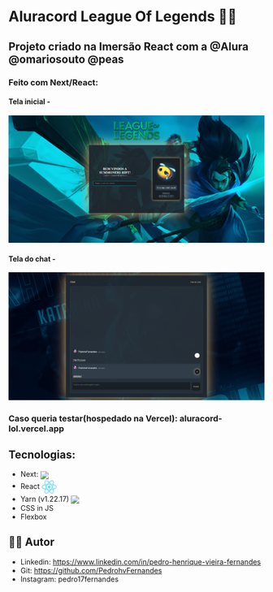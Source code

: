 # Aluracord League Of Legends 👨‍💻 
## Projeto criado na Imersão React com a @Alura @omariosouto @peas 

### Feito com Next/React:
#### Tela inicial -
![Thumbnail:](https://github.com/PedrohvFernandes/aluracord-lol/blob/main/Screenshot/aula2.png)

#### Tela do chat -
![Thumbnail:](https://github.com/PedrohvFernandes/aluracord-lol/blob/main/Screenshot/aula3.png) 

### Caso queria testar(hospedado na Vercel): aluracord-lol.vercel.app

## Tecnologias:
- Next: <img align="center" height="30" src="https://cdn.icon-icons.com/icons2/2148/PNG/512/nextjs_icon_132160.png">
  &nbsp;&nbsp;&nbsp;&nbsp;&nbsp;&nbsp;&nbsp;&nbsp;&nbsp;&nbsp;&nbsp;&nbsp;&nbsp;
- React <img align="center" height="30" src="https://raw.githubusercontent.com/devicons/devicon/master/icons/react/react-original.svg">
  &nbsp;&nbsp;&nbsp;&nbsp;&nbsp;&nbsp;&nbsp;&nbsp;&nbsp;&nbsp;&nbsp;&nbsp;&nbsp;
- Yarn (v1.22.17) <img align="center" height="30" src="https://www.pinclipart.com/picdir/big/207-2071105_0-yarn-js-logo-clipart.png">
  &nbsp;&nbsp;&nbsp;&nbsp;&nbsp;&nbsp;&nbsp;&nbsp;&nbsp;&nbsp;&nbsp;&nbsp;&nbsp;
- CSS in JS
- Flexbox

## 👨‍💻 Autor
- Linkedin: https://www.linkedin.com/in/pedro-henrique-vieira-fernandes
- Git: https://github.com/PedrohvFernandes
- Instagram: pedro17fernandes
